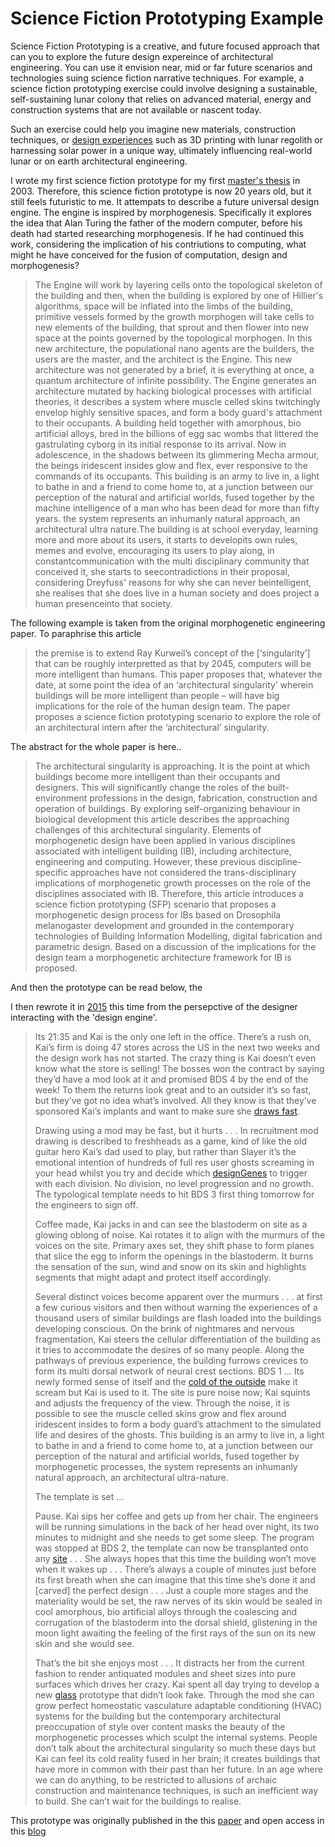 # Science Fiction Prototyping Example

Science Fiction Prototyping is a creative, and future focused approach that can you to explore the future design expereince of architectural engineering. You can use it envision near, mid or far future scenarios and technologies suing science fiction narrative techniques. For example, a science fiction prototyping exercise could involve designing a sustainable, self-sustaining lunar colony that relies on advanced material, energy and construction systems that are not available or nascent today. 

Such an exercise could help you imagine new materials, construction techniques, or [design experiences] such as 3D printing with lunar regolith or harnessing solar power in a unique way, ultimately influencing real-world lunar or on earth architectural engineering.

I wrote my first science fiction prototype for my first [master's thesis] in 2003. Therefore, this science fiction prototype is now 20 years old, but it still feels futuristic to me. It attempats to describe a future universal design engine. The engine is inspired by morphogenesis. Specifically it explores the idea that Alan Turing the father of the modern computer, before his death had started researching morphogenesis. If he had continued this work, considering the implication of his contriutions to computing, what might he have conceived for the fusion of computation, design and morphogenesis?

>The Engine will work by layering cells onto the topological skeleton of the building and then, when the building is explored by one of Hillier's algorithms, space will be inflated into the limbs of the building, primitive vessels formed by the growth morphogen will take cells to new elements of the building, that sprout and then flower into new space at the points governed by the topological morphogen. In this new architecture, the populational nano agents are the builders, the users are the master, and the architect is the Engine. This new architecture was not generated by a brief, it is everything at once, a quantum architecture of infinite possibility. The Engine generates an architecture mutated by hacking biological processes with artificial theories, it describes a system where muscle celled skins twitchingly envelop highly sensitive spaces, and form a body guard's attachment to their occupants. A building held together with amorphous, bio artificial alloys, bred in the billions of egg sac wombs that littered the gastrulating cyborg in its initial response to its arrival. Now in adolescence, in the shadows between its glimmering Mecha armour, the beings iridescent insides glow and flex, ever responsive to the commands of its occupants. This building is an army to live in, a light to bathe in and a friend to come home to, at a junction between our perception of the natural and artificial worlds, fused together by the machine intelligence of a man who has been dead for more than fifty years. the system represents an inhumanly natural approach, an architectural ultra nature.The building is at school everyday, learning more and more about its users, it starts to developits own rules, memes and evolve, encouraging its users to play along, in constantcommunication with the multi disciplinary community that conceived it, she starts to seecontradictions in their proposal, considering Dreyfuss' reasons for why she can never beintelligent, she realises that she does live in a human society and does project a human presenceinto that society. 

The following example is taken from the original morphogenetic engineering paper. To paraphrise this article
>the premise is to extend Ray Kurweil’s concept of the [‘singularity’] that can be roughly interpretted as that by 2045, computers will be more intelligent than humans. This paper proposes that, whatever the date, at some point the idea of an ‘architectural singularity’ wherein buildings will be more intelligent than people – will have big implications for the role of the human design team. The paper proposes a science fiction prototyping scenario to explore the role of an architectural intern after the ‘architectural’ singularity.

The abstract for the whole paper is here..

>The architectural singularity is approaching. It is the point at which buildings become more intelligent than their occupants and designers. This will significantly change the roles of the built-environment professions in the design, fabrication, construction and operation of buildings. By exploring self-organizing behaviour in biological development this article describes the approaching challenges of this architectural singularity. Elements of morphogenetic design have been applied in various disciplines associated with intelligent building (IB), including architecture, engineering and computing. However, these previous discipline-specific approaches have not considered the trans-disciplinary implications of morphogenetic growth processes on the role of the disciplines associated with IB. Therefore, this article introduces a science fiction prototyping (SFP) scenario that proposes a morphogenetic design process for IBs based on Drosophila melanogaster development and grounded in the contemporary technologies of Building Information Modelling, digital fabrication and parametric design. Based on a discussion of the implications for the design team a morphogenetic architecture framework for IB is proposed.

And then the prototype can be read below, the 

I then rewrote it in [2015] this time from the persepctive of the designer interacting with the 'design engine'.

>Its 21:35 and Kai is the only one left in the office. There’s a rush on, Kai’s firm is doing 47 stores across the US in the next two weeks and the design work has not started. The crazy thing is Kai doesn’t even know what the store is selling! The bosses won the contract by saying they’d have a mod look at it and promised BDS 4 by the end of the week! To them the returns look great and to an outsider it’s so fast, but they’ve got no idea what’s involved. All they know is that they’ve sponsored Kai’s implants and want to make sure she [draws fast].
>
>Drawing using a mod may be fast, but it hurts . . . In recruitment mod drawing is described to freshheads as a game, kind of like the old guitar hero Kai’s dad used to play, but rather than Slayer it’s the emotional intention of hundreds of full res user ghosts screaming in your head whilst you try and decide which [designGenes] to trigger with each division. No division, no level progression and no growth. The typological template needs to hit BDS 3 first thing tomorrow for the engineers to sign off.
>
>Coffee made, Kai jacks in and can see the blastoderm on site as a glowing oblong of noise. Kai rotates it to align with the murmurs of the voices on the site. Primary axes set, they shift phase to form planes that slice the egg to inform the openings in the blastoderm. It burns the sensation of the sun, wind and snow on its skin and highlights segments that might adapt and protect itself accordingly.
>
>Several distinct voices become apparent over the murmurs . . . at first a few curious visitors and then without warning the experiences of a thousand users of similar buildings are flash loaded into the buildings developing conscious. On the brink of nightmares and nervous fragmentation, Kai steers the cellular differentiation of the building as it tries to accommodate the desires of so many people. Along the pathways of previous experience, the building furrows crevices to form its multi dorsal network of neural crest sections. BDS 1 … Its newly formed sense of itself and the [cold of the outside] make it scream but Kai is used to it. The site is pure noise now; Kai squints and adjusts the frequency of the view. Through the noise, it is possible to see the muscle celled skins grow and flex around iridescent insides to form a body guard’s attachment to the simulated life and desires of the ghosts. This building is an army to live in, a light to bathe in and a friend to come home to, at a junction between our perception of the natural and artificial worlds, fused together by morphogenetic processes, the system represents an inhumanly natural approach, an architectural ultra-nature.
>
>The template is set …
>
>Pause. Kai sips her coffee and gets up from her chair. The engineers will be running simulations in the back of her head over night, its two minutes to midnight and she needs to get some sleep. The program was stopped at BDS 2, the template can now be transplanted onto any [site] . . . She always hopes that this time the building won’t move when it wakes up . . . There’s always a couple of minutes just before its first breath when she can imagine that this time she’s done it and [carved] the perfect design . . . Just a couple more stages and the materiality would be set, the raw nerves of its skin would be sealed in cool amorphous, bio artificial alloys through the coalescing and corrugation of the blastoderm into the dorsal shield, glistening in the moon light awaiting the feeling of the first rays of the sun on its new skin and she would see.
>
>That’s the bit she enjoys most . . . It distracts her from the current fashion to render antiquated modules and sheet sizes into pure surfaces which drives her crazy. Kai spent all day trying to develop a new [glass] prototype that didn’t look fake. Through the mod she can grow perfect homeostatic vasculature adaptable conditioning (HVAC) systems for the building but the contemporary architectural preoccupation of style over content masks the beauty of the morphogenetic processes which sculpt the internal systems. People don’t talk about the architectural singularity so much these days but Kai can feel its cold reality fused in her brain; it creates buildings that have more in common with their past than her future. In an age where we can do anything, to be restricted to allusions of archaic construction and maintenance techniques, is such an inefficient way to build. She can’t wait for the buildings to realise.

This prototype was originally published in the this [paper](https://www.researchgate.net/publication/268449100_A_Morphogenetic_Architecture_for_Intelligent_Buildings)
and open access in this [blog](https://morphotype.wordpress.com/2014/12/16/the-implications-of-the-morphogenetic-architectural-singularity-for-the-design-team/)


[designGenes]: /Agile/Genes
[cold of the outside]: /Agile/Genes/External
[site]: /Agile/Genes/Location
[glass]: /Agile/Genes/Material
[draws fast]: /Agile/Concepts/MorphogeneticPrototyping
[master's thesis]: https://www.researchgate.net/publication/289523200_MORPHOGENESIS_Extracting_Morphogens_for_a_Universal_Design_Engine
[2015]: https://www.researchgate.net/publication/268449100_A_Morphogenetic_Architecture_for_Intelligent_Buildings
[design experiences]: /Agile/Concepts/DesignExperience
